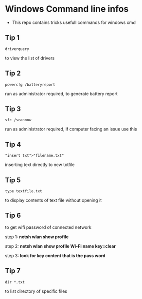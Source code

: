 # Windows Command line infos
* This repo contains tricks usefull commands for windows cmd
## Tip 1
    driverquery
   
   to view the list of drivers
## Tip 2
    powercfg /batteryreport
  
   run as administrator required,
   to generate battery report
## Tip 3
    sfc /scannow
  
  run as administrator required,
  if computer facing an issue use this
## Tip 4

    "insert txt">"filename.txt"
  
  inserting text directly to new txtfile
  
## Tip 5
    type textfile.txt
   
   to display contents of text file without opening it
## Tip 6
	
   to get wifi password of connected network

   step 1: **netsh wlan show profile**
   
   step 2: **netsh wlan show profile Wi-Fi name key=clear**

   step 3: **look for key content that is the pass word**

## Tip 7
    dir *.txt
   
   to list directory of specific files
	
